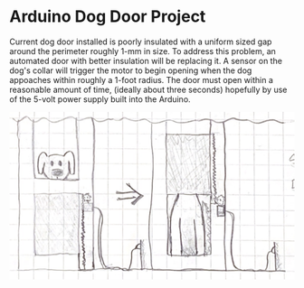 # Arduino Dog Door Project

Current dog door installed is poorly insulated with a uniform sized gap around the perimeter roughly 1-mm in size. To address this problem, an automated door with better insulation will be replacing it. A sensor on the dog's collar will trigger the motor to begin opening when the dog appoaches within roughly a 1-foot radius. The door must open within a reasonable amount of time, (ideally about three seconds) hopefully by use of the 5-volt power supply built into the Arduino.

![alt text](https://raw.githubusercontent.com/cloebot/Home-Automation-Most-Convenient-Dog-Door-/master/dog_door_sketch.png)
